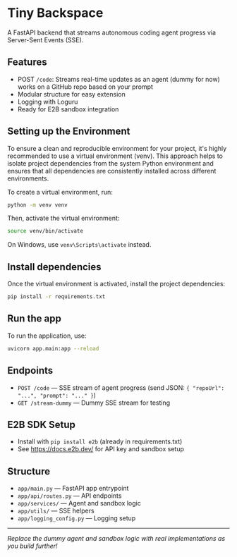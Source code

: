 # Tiny Backspace

A FastAPI backend that streams autonomous coding agent progress via Server-Sent Events (SSE).

## Features

- POST `/code`: Streams real-time updates as an agent (dummy for now) works on a GitHub repo based on your prompt
- Modular structure for easy extension
- Logging with Loguru
- Ready for E2B sandbox integration

## Setting up the Environment

To ensure a clean and reproducible environment for your project, it's highly recommended to use a virtual environment (venv). This approach helps to isolate project dependencies from the system Python environment and ensures that all dependencies are consistently installed across different environments.

To create a virtual environment, run:

```sh
python -m venv venv
```

Then, activate the virtual environment:

```sh
source venv/bin/activate
```

On Windows, use `venv\Scripts\activate` instead.

## Install dependencies

Once the virtual environment is activated, install the project dependencies:

```sh
pip install -r requirements.txt
```

## Run the app

To run the application, use:

```sh
uvicorn app.main:app --reload
```

## Endpoints

- `POST /code` — SSE stream of agent progress (send JSON: `{ "repoUrl": "...", "prompt": "..." }`)
- `GET /stream-dummy` — Dummy SSE stream for testing

## E2B SDK Setup

- Install with `pip install e2b` (already in requirements.txt)
- See https://docs.e2b.dev/ for API key and sandbox setup

## Structure

- `app/main.py` — FastAPI app entrypoint
- `app/api/routes.py` — API endpoints
- `app/services/` — Agent and sandbox logic
- `app/utils/` — SSE helpers
- `app/logging_config.py` — Logging setup

---

_Replace the dummy agent and sandbox logic with real implementations as you build further!_
